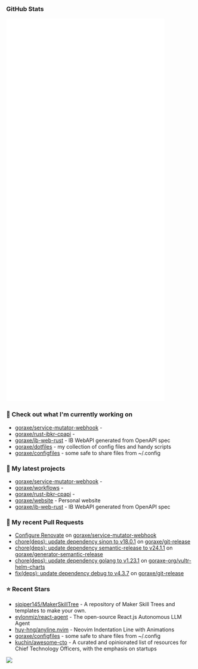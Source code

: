 
### GitHub Stats

<p align="left"><img src="https://raw.githubusercontent.com/goraxe/goraxe/main/github-metrics.svg" /></p>

### 👷 Check out what I'm currently working on

- [goraxe/service-mutator-webhook](https://github.com/goraxe/service-mutator-webhook) - 
- [goraxe/rust-ibkr-cpapi](https://github.com/goraxe/rust-ibkr-cpapi) - 
- [goraxe/ib-web-rust](https://github.com/goraxe/ib-web-rust) - IB WebAPI generated from OpenAPI spec
- [goraxe/dotfiles](https://github.com/goraxe/dotfiles) - my collection of config files and handy scripts
- [goraxe/configfiles](https://github.com/goraxe/configfiles) - some safe to share files from ~/.config 
### 🌱 My latest projects

- [goraxe/service-mutator-webhook](https://github.com/goraxe/service-mutator-webhook) - 
- [goraxe/workflows](https://github.com/goraxe/workflows) - 
- [goraxe/rust-ibkr-cpapi](https://github.com/goraxe/rust-ibkr-cpapi) - 
- [goraxe/website](https://github.com/goraxe/website) - Personal website
- [goraxe/ib-web-rust](https://github.com/goraxe/ib-web-rust) - IB WebAPI generated from OpenAPI spec
### 🔨 My recent Pull Requests

- [Configure Renovate](https://github.com/goraxe/service-mutator-webhook/pull/1) on [goraxe/service-mutator-webhook](https://github.com/goraxe/service-mutator-webhook)
- [chore(deps): update dependency sinon to v18.0.1](https://github.com/goraxe/git-release/pull/102) on [goraxe/git-release](https://github.com/goraxe/git-release)
- [chore(deps): update dependency semantic-release to v24.1.1](https://github.com/goraxe/generator-semantic-release/pull/154) on [goraxe/generator-semantic-release](https://github.com/goraxe/generator-semantic-release)
- [chore(deps): update dependency golang to v1.23.1](https://github.com/goraxe-org/vultr-helm-charts/pull/43) on [goraxe-org/vultr-helm-charts](https://github.com/goraxe-org/vultr-helm-charts)
- [fix(deps): update dependency debug to v4.3.7](https://github.com/goraxe/git-release/pull/101) on [goraxe/git-release](https://github.com/goraxe/git-release)
### ⭐ Recent Stars

- [sjpiper145/MakerSkillTree](https://github.com/sjpiper145/MakerSkillTree) - A repository of Maker Skill Trees and templates to make your own.  
- [eylonmiz/react-agent](https://github.com/eylonmiz/react-agent) - The open-source React.js Autonomous LLM Agent
- [huy-hng/anyline.nvim](https://github.com/huy-hng/anyline.nvim) - Neovim Indentation Line with Animations
- [goraxe/configfiles](https://github.com/goraxe/configfiles) - some safe to share files from ~/.config 
- [kuchin/awesome-cto](https://github.com/kuchin/awesome-cto) - A curated and opinionated list of resources for Chief Technology Officers, with the emphasis on startups

![](https://komarev.com/ghpvc/?username=goraxe)
